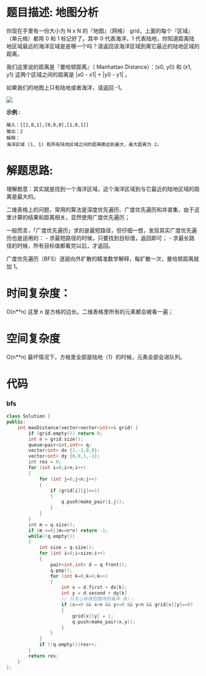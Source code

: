 # 题目描述:  地图分析

你现在手里有一份大小为 N x N 的『地图』（网格） grid，上面的每个『区域』（单元格）都用 0 和 1 标记好了。其中 0 代表海洋，1 代表陆地，你知道距离陆地区域最远的海洋区域是是哪一个吗？请返回该海洋区域到离它最近的陆地区域的距离。

我们这里说的距离是『曼哈顿距离』（ Manhattan Distance）：(x0, y0) 和 (x1, y1) 这两个区域之间的距离是 |x0 - x1| + |y0 - y1| 。

如果我们的地图上只有陆地或者海洋，请返回 -1。

![](https://assets.leetcode-cn.com/aliyun-lc-upload/uploads/2019/08/17/1336_ex1.jpeg)

**示例 :**
```
输入：[[1,0,1],[0,0,0],[1,0,1]]
输出：2
解释： 
海洋区域 (1, 1) 和所有陆地区域之间的距离都达到最大，最大距离为 2。
```

# 解题思路:
  理解题意：其实就是找到一个海洋区域，这个海洋区域到与它最近的陆地区域的距离是最大的。
  
  二维表格上的问题，常用的算法是深度优先遍历、广度优先遍历和并查集，由于这里计算的结果和距离相关，显然使用广度优先遍历；
  
  一般而言，「广度优先遍历」求的是最短路径，但仔细一想，发现其实广度优先遍历也是适用的：
    - 求最短路径的时候，只要找到目标值，返回即可；
    - 求最长路径的时候，所有目标值都看完以后，才返回。
    
  广度优先遍历（BFS）逐层向外扩散的精准数学解释，每扩散一次，曼哈顿距离就加 1。
# 时间复杂度：
  O(n**n) 这里 n 是方格的边长。二维表格里所有的元素都会被看一遍；
# 空间复杂度
 O(n**n) 最坏情况下，方格里全部是陆地（1）的时候，元素全部会进队列。
  
# 代码

### bfs
```c++
class Solution {
public:
    int maxDistance(vector<vector<int>>& grid) {
        if (grid.empty()) return 0;
        int n = grid.size();
        queue<pair<int,int>> q;
        vector<int> dx {1,-1,0,0};
        vector<int> dy {0,0,1,-1};
        int res = 0;
        for (int i=0;i<n;i++)
        {
            for (int j=0;j<n;j++)
            {
                if (grid[i][j]==1)
                {
                    q.push(make_pair(i,j));
                }
            }
        }
        int m = q.size();
        if (m ==0||m==n*n) return -1;
        while(!q.empty())
        {
            int size = q.size();
            for (int i=0;i<size;i++)
            {
                pair<int,int> d = q.front();
                q.pop();
                for (int k=0;k<4;k++)
                {
                    int x = d.first + dx[k];
                    int y = d.second + dy[k]
                    // 只关心有效范围内的海洋（0）;
                    if (x>=0 && x<n && y>=0 && y<n && grid[x][y]==0)
                    {
                        grid[x][y] = 1;
                        q.push(make_pair(x,y));
                    }
                }
            }
            if (!q.empty())res++;
        }
        return res;
    }
};
```

